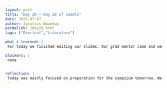 ```yaml
---
layout: post
title: "Day 28 – Day 28 of ceamls"
date: 2025-07-07
author: Ignatius Nwankwo
permalink: /day28.html
tags: ["Overleaf","Literature"]

what_i_learned: |
 For today we finished editing our slides. Our grad mentor came and we did two practice runs. I later recorded my part of the demo vids in the afternoon. The rest of the day was spent merging the seperate recordings done my each group member together. 

blockers: |
 none


reflection: |
 Today was mainly focused on preparation for the sympsium tomorrow. We received helpful feedback from our grad mentor and our high school student on composure and being cognizant of time constraints when presenting that we hope to implement on the stage tomorrow. I am excited for the symposium tomorrow. I can't wait to hear about the other research from the other groups.
---
```

